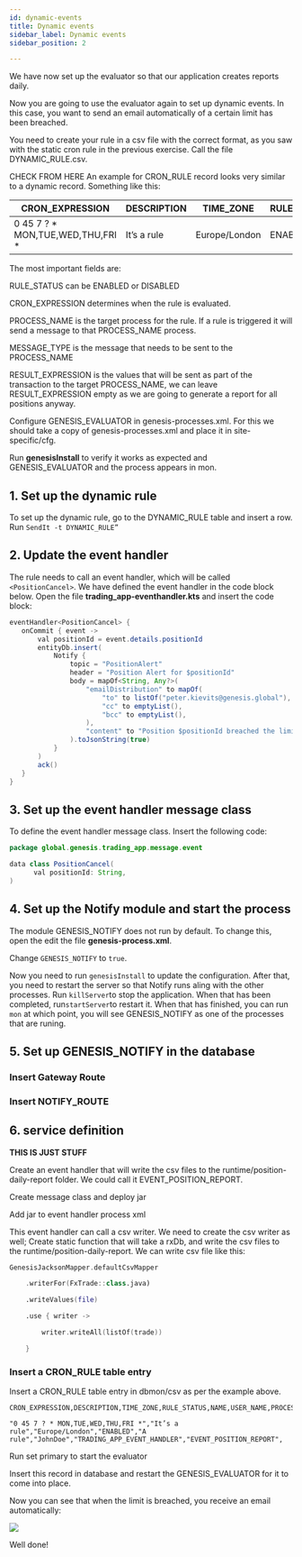 ```yaml
---
id: dynamic-events
title: Dynamic events
sidebar_label: Dynamic events
sidebar_position: 2

---
```

We have now set up the evaluator so that our application creates reports daily.

Now you are going to use the evaluator again to set up dynamic events. In this case, you want to send an email automatically of a certain limit has been breached.

You need to create your rule in a csv file with the correct format, as you saw with the static cron rule in the previous exercise. Call the file DYNAMIC_RULE.csv.

CHECK FROM HERE
An example for CRON_RULE record looks very similar to a dynamic record. Something like this:

| CRON_EXPRESSION | DESCRIPTION | TIME_ZONE | RULE_STATUS | NAME | USER_NAME | PROCESS_NAME | MESSAGE_TYPE | RESULT_EXPRESSION |
| --- | --- | --- | --- | --- | --- | --- | --- | --- |
| 0 45 7 ? * MON,TUE,WED,THU,FRI * | It’s a rule | Europe/London | ENABLED | A rule | JohnDoe | TRADING_APP_EVENTHANDLER | EVENT_POSITION_REPORT |  |

The most important fields are:

RULE_STATUS can be ENABLED or DISABLED

CRON_EXPRESSION determines when the rule is evaluated.

PROCESS_NAME is the target process for the rule. If a rule is triggered it will send a message to that PROCESS_NAME process.

MESSAGE_TYPE is the message that needs to be sent to the PROCESS_NAME

RESULT_EXPRESSION is the values that will be sent as part of the transaction to the target PROCESS_NAME, we can leave RESULT_EXPRESSION empty as we are going to generate a report for all positions anyway.

Configure GENESIS_EVALUATOR in genesis-processes.xml. For this we should take a copy of genesis-processes.xml and place it in site-specific/cfg.

Run **genesisInstall** to verify it works as expected and GENESIS_EVALUATOR and the process appears in mon.

## 1. Set up the dynamic rule

To set up the dynamic rule, go to the DYNAMIC_RULE table and insert a row. Run `SendIt -t DYNAMIC_RULE”`

## 2. Update the event handler
The rule needs to call an event handler, which will be called `<PositionCancel>`. 
We have defined the event handler in the code block below. Open the file **trading_app-eventhandler.kts** and insert the code block:

 ```java
eventHandler<PositionCancel> {
    onCommit { event ->
        val positionId = event.details.positionId
        entityDb.insert(
            Notify {
                topic = "PositionAlert"
                header = "Position Alert for $positionId"
                body = mapOf<String, Any?>(
                    "emailDistribution" to mapOf(
                        "to" to listOf("peter.kievits@genesis.global"),
                        "cc" to emptyList(),
                        "bcc" to emptyList(),
                    ),
                    "content" to "Position $positionId breached the limit"
                ).toJsonString(true)
            }
        )
        ack()
    }
 }
 ```
## 3. Set up the event handler message class
To define the event handler message class.
Insert the following code:


```java
package global.genesis.trading_app.message.event

data class PositionCancel(
      val positionId: String,
)
```
## 4. Set up the Notify module and start the process
The module GENESIS_NOTIFY does not run by default. To change this, open the edit the file **genesis-process.xml**.

Change `GENESIS_NOTIFY` to `true`.

Now you need to run `genesisInstall` to update the configuration.
After that, you need to restart the server so that Notify runs aling with the other processes.
Run `killServer`to stop the application. When that has been completed, run`startServer`to restart it.
When that has finished, you can run  `mon` at which point, you will see  GENESIS_NOTIFY as one of the processes that are runing.

## 5. Set up GENESIS_NOTIFY in the database
### Insert Gateway Route


### Insert NOTIFY_ROUTE


## 6. service definition


**THIS IS JUST STUFF**

Create an event handler that will write the csv files to the runtime/position-daily-report folder. We could call it EVENT_POSITION_REPORT.

Create message class and deploy jar

Add jar to event handler process xml

This event handler can call a csv writer. We need to create the csv writer as well; Create static function that will take a rxDb, and write the csv files to the runtime/position-daily-report. We can write csv file like this:

```kotlin
GenesisJacksonMapper.defaultCsvMapper 

    .writerFor(FxTrade::class.java) 

    .writeValues(file) 

    .use { writer -> 

        writer.writeAll(listOf(trade)) 

    } 
```

### Insert a CRON_RULE table entry

Insert a CRON_RULE table entry in dbmon/csv as per the example above.

```csv
CRON_EXPRESSION,DESCRIPTION,TIME_ZONE,RULE_STATUS,NAME,USER_NAME,PROCESS_NAME,MESSAGE_TYPE,RESULT_EXPRESSION 

"0 45 7 ? * MON,TUE,WED,THU,FRI *","It’s a rule","Europe/London","ENABLED","A rule","JohnDoe","TRADING_APP_EVENT_HANDLER","EVENT_POSITION_REPORT", 
```

Run set primary to start the evaluator

Insert this record in database and restart the GENESIS_EVALUATOR for it to come into place.

Now you can see that when the limit is breached, you receive an email automatically:

![](/img/dynamic-email.png)

Well done!